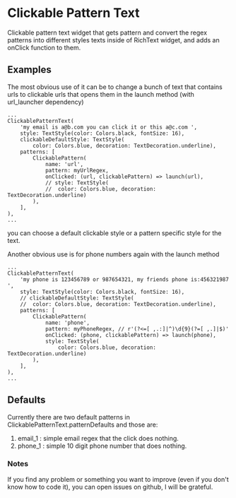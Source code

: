 # Clickable Pattern Text

Clickable pattern text widget that gets pattern and convert the regex patterns into different styles texts inside of RichText widget, and adds an onClick function to them.

## Examples

The most obvious use of it can be to change a bunch of text that contains urls to clickable urls that opens them in the launch method (with url_launcher dependency)

```
...
ClickablePatternText(
	'my email is a@b.com you can click it or this a@c.com ',
	style: TextStyle(color: Colors.black, fontSize: 16),
	clickableDefaultStyle: TextStyle(
		color: Colors.blue, decoration: TextDecoration.underline),
	patterns: [
		ClickablePattern(
			name: 'url',
			pattern: myUrlRegex,
			onClicked: (url, clickablePattern) => launch(url),
			// style: TextStyle(
			//	color: Colors.blue, decoration: TextDecoration.underline)
		),
	],
),
...
```

you can choose a default clickable style or a pattern specific style for the text.

Another obvious use is for phone numbers again with the launch method

```
...
ClickablePatternText(
	'my phone is 123456789 or 987654321, my friends phone is:456321987 ',
	style: TextStyle(color: Colors.black, fontSize: 16),
	// clickableDefaultStyle: TextStyle(
	//	color: Colors.blue, decoration: TextDecoration.underline),
	patterns: [
		ClickablePattern(
			name: 'phone',
			pattern: myPhoneRegex, // r'(?<=[ ,.:]|^)\d{9}(?=[ ,.]|$)'
			onClicked: (phone, clickablePattern) => launch(phone),
			style: TextStyle(
				color: Colors.blue, decoration: TextDecoration.underline)
		),
	],
),
...
```

## Defaults

Currently there are two default patterns in ClickablePatternText.patternDefaults and those are:
1. email_1 : simple email regex that the click does nothing.
2. phone_1 : simple 10 digit phone number that does nothing.

### Notes

If you find any problem or something you want to improve (even if you don't know how to code it), you can open issues on github, I will be grateful.